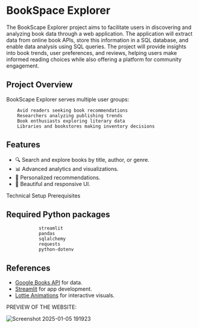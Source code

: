 # BookSpace Explorer
The BookScape Explorer project aims to facilitate users in discovering and analyzing book data through a web application. The application will extract data from online book APIs, store this information in a SQL database, and enable data analysis using SQL queries. The project will provide insights into book trends, user preferences, and reviews, helping users make informed reading choices while also offering a platform for community engagement. 


## Project Overview
BookScape Explorer serves multiple user groups:

        Avid readers seeking book recommendations
        Researchers analyzing publishing trends
        Book enthusiasts exploring literary data
        Libraries and bookstores making inventory decisions


## Features
- 🔍 Search and explore books by title, author, or genre.
- 📊 Advanced analytics and visualizations.
- 🌟 Personalized recommendations.
- 🎨 Beautiful and responsive UI.


Technical Setup
Prerequisites
## Required Python packages
                streamlit
                pandas
                sqlalchemy
                requests
                python-dotenv


## References
- [Google Books API](https://developers.google.com/books) for data.
- [Streamlit](https://streamlit.io/) for app development.
- [Lottie Animations](https://lottiefiles.com/) for interactive visuals.


PREVIEW OF THE WEBSITE:


![Screenshot 2025-01-05 191923](https://github.com/user-attachments/assets/826822d7-b0a0-49a5-9757-4b2b474dd995)
